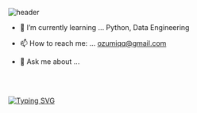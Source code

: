 


![header](https://capsule-render.vercel.app/api?type=waving&color=timeGradient&text=Welcome%20to%20Dingpu's%20GitHub%20👋&animation=twinkling&fontSize=35&fontAlignY=40&fontAlign=60&height=250)




- 🌱 I’m currently learning ... Python, Data Engineering

- 📫 How to reach me: ... ozumiqq@gmail.com

- 💬 Ask me about ...

</br>
</br>


[![Typing SVG](https://readme-typing-svg.demolab.com?font=Fira+Code&pause=1000&color=000000&random=false&width=435&lines=Would+you+like+to+join+me%3F)](https://git.io/typing-svg)


